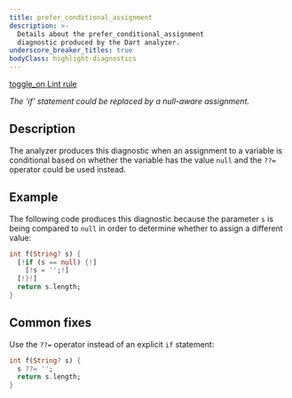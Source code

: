 ```yaml
---
title: prefer_conditional_assignment
description: >-
  Details about the prefer_conditional_assignment
  diagnostic produced by the Dart analyzer.
underscore_breaker_titles: true
bodyClass: highlight-diagnostics
---
```


<div class="tags">
  <a class="tag-label"
      href="/tools/linter-rules/prefer_conditional_assignment"
      title="Learn about the lint rule that enables this diagnostic."
      aria-label="Learn about the lint rule that enables this diagnostic."
      target="_blank">
    <span class="material-symbols" aria-hidden="true">toggle_on</span>
    <span>Lint rule</span>
  </a>
</div>

_The 'if' statement could be replaced by a null-aware assignment._

## Description

The analyzer produces this diagnostic when an assignment to a variable is
conditional based on whether the variable has the value `null` and the
`??=` operator could be used instead.

## Example

The following code produces this diagnostic because the parameter `s` is
being compared to `null` in order to determine whether to assign a
different value:

```dart
int f(String? s) {
  [!if (s == null) {!]
    [!s = '';!]
  [!}!]
  return s.length;
}
```

## Common fixes

Use the `??=` operator instead of an explicit `if` statement:

```dart
int f(String? s) {
  s ??= '';
  return s.length;
}
```
